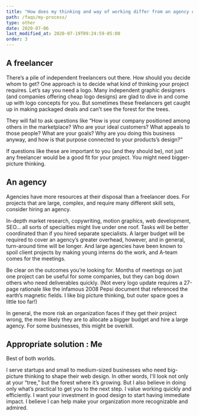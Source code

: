 ```yaml
---
title: "How does my thinking and way of working differ from an agency or a freelancer?"
path: /faqs/my-process/
type: other
date: 2020-07-06
last_modified_at: 2020-07-19T09:24:59-05:00
order: 3
---
```


## A freelancer

There’s a pile of independent freelancers out there. How should you decide whom to get? One approach is to decide what kind of thinking your project requires. Let’s say you need a logo. Many independent graphic designers (and companies offering cheap logo designs) are glad to dive in and come up with logo concepts for you. But sometimes these freelancers get caught up in making packaged deals and can’t see the forest for the trees.

They will fail to ask questions like “How is your company positioned among others in the marketplace? Who are your ideal customers? What appeals to those people? What are your goals? Why are you doing this business anyway, and how is that purpose connected to your products’s design?”

If questions like these are important to you (and they should be), not just any freelancer would be a good fit for your project. You might need bigger-picture thinking.

## An agency

Agencies have more resources at their disposal than a freelancer does. For projects that are large, complex, and require many different skill sets, consider hiring an agency.

In-depth market research, copywriting, motion graphics, web development, SEO… all sorts of specialties might live under one roof. Tasks will be better coordinated than if you hired separate specialists. A larger budget will be required to cover an agency’s greater overhead, however, and in general, turn-around time will be longer. And large agencies have been known to spoil client projects by making young interns do the work, and A-team comes for the meetings.

Be clear on the outcomes you’re looking for. Months of meetings on just one project can be useful for some companies, but they can bog down others who need deliverables quickly. (Not every logo update requires a 27-page rationale like the infamous 2008 Pepsi document that referenced the earth’s magnetic fields. I like big picture thinking, but outer space goes a little too far!)

In general, the more risk an organization faces if they get their project wrong, the more likely they are to allocate a bigger budget and hire a large agency. For some businesses, this might be overkill.

## Appropriate solution : Me

Best of both worlds.

I serve startups and small to medium-sized businesses who need big-picture thinking to shape their web design. In other words, I'll look not only at your “tree,” but the forest where it’s growing. But I also believe in doing only what’s practical to get you to the next step. I value working quickly and efficiently. I want your investment in good design to start having immediate impact. I believe I can help make your organization more recognizable and admired.
